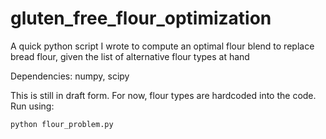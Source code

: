 # gluten_free_flour_optimization
A quick python script I wrote to compute an optimal flour blend to replace bread flour, given the list of alternative flour types at hand

Dependencies: numpy, scipy

This is still in draft form. For now, flour types are hardcoded into the code. Run using:
```
python flour_problem.py
```
